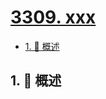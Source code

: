 # [3309. xxx](https://github.com/Tdahuyou/TNotes.leetcode/tree/main/notes/3309.%20xxx)

<!-- region:toc -->

- [1. 📝 概述](#1--概述)

<!-- endregion:toc -->

## 1. 📝 概述
